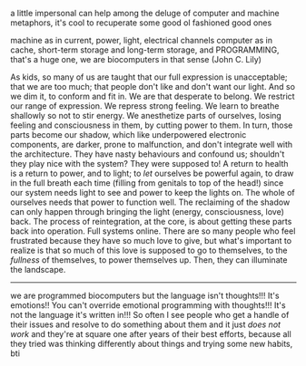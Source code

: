 a little impersonal can help
among the deluge of computer and machine metaphors, it's cool to recuperate some good ol fashioned good ones

machine as in current, power, light, electrical channels
computer as in cache, short-term storage and long-term storage, and PROGRAMMING, that's a huge one, we are biocomputers in that sense (John C. Lily)

As kids, so many of us are taught that our full expression is unacceptable; that we are too much; that people don't like and don't want our light. And so we dim it, to conform and fit in. We are that desperate to belong.
We restrict our range of expression. We repress strong feeling. We learn to breathe shallowly so not to stir energy. We anesthetize parts of ourselves, losing feeling and consciousness in them, by cutting power to them.
In turn, those parts become our shadow, which like underpowered electronic components, are darker, prone to malfunction, and don't integrate well with the architecture. They have nasty behaviours and confound us; shouldn't they play nice with the system? They were supposed to!
A return to health is a return to power, and to light; to *let* ourselves be powerful again, to draw in the full breath each time (filling from genitals to top of the head!) since our system needs light to see and power to keep the lights on.
The whole of ourselves needs that power to function well.
The reclaiming of the shadow can only happen through bringing the light (energy, consciousness, love) back. The process of reintegration, at the core, is about getting these parts back into operation. Full systems online.
There are so many people who feel frustrated because they have so much love to give, but what's important to realize is that so much of this love is supposed to go to themselves, to the *fullness* of themselves, to power themselves up. Then, they can illuminate the landscape.

-----
we are programmed biocomputers but the language isn't thoughts!!! It's emotions!! You can't override emotional programming with thoughts!!! It's not the language it's written in!!!
So often I see people who get a handle of their issues and resolve to do something about them and it just *does not work* and they're at square one after years of their best efforts, because all they tried was thinking differently about things and trying some new habits, bti